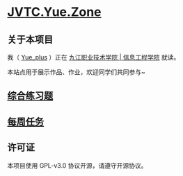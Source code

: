 # [JVTC.Yue.Zone](https://JVTC.Yue.Zone/)

## 关于本项目

我（ [Yue_plus](https://github.com/Yue-plus) ）正在
[九江职业技术学院 | 信息工程学院](https://xxgcxy.jvtc.jx.cn/) 就读。

本站点用于展示作品、作业，欢迎同学们共同参与~

## [综合练习题](./ComprehensiveExerciseQuestions.md)
## [每周任务](./WeeklyWork.md)

## 许可证

本项目使用 GPL-v3.0 协议开源，请遵守开源协议。
